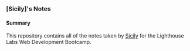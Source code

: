 ### [Sicily]'s Notes
#### Summary 
This repository contains all of the notes taken by [Sicily](https://github.com/CodeDog25) for the Lighthouse Labs Web Development Bootcamp.